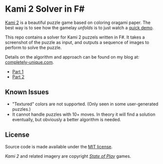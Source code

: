 # Kami 2 Solver in F#

[Kami 2](http://www.stateofplaygames.com/kami2/) is a beautiful puzzle game
based on coloring oragami paper. The best way is to see how the gamelay
_unfolds_ is to just watch a [quick demo](https://youtu.be/I0S9rnqa5tQ?t=2m23s).

This repo contains a solver for Kami 2 puzzels written in F#. It takes a
screenshot of the puzzle as input, and outputs a sequence of images to
perform to solve the puzzle.

Details on the algorithm and approach can be found on my blog at:
[completely-unique.com](http://completely-unique.com).

- [Part 1](http://completely-unique.com/posts/kami2-solver-part-1)
- [Part 2](http://completely-unique.com/posts/kami2-solver-part-2)

## Known Issues

- "Textured" colors are not supported. (Only seen in some user-generated
  puzzles.)
- It cannot handle puzzles with 10+ moves. In theory it will find a
  solution eventually, but obviously a better algorithm is needed.

## License

Source code is made available under the [MIT license](LICENSE).

_Kami 2_ and related imagery are copyright [_State of Play_](http://www.stateofplaygames.com) games.
